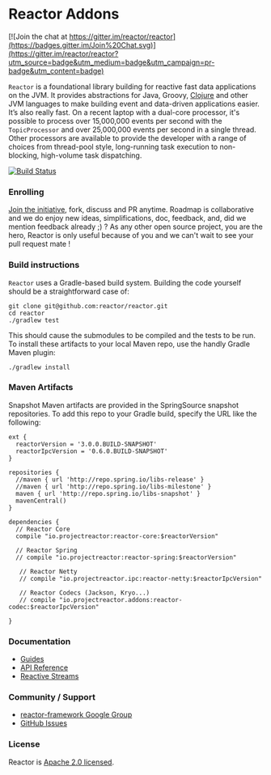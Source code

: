 # Reactor Addons

[![Join the chat at https://gitter.im/reactor/reactor](https://badges.gitter.im/Join%20Chat.svg)](https://gitter.im/reactor/reactor?utm_source=badge&utm_medium=badge&utm_campaign=pr-badge&utm_content=badge)

`Reactor` is a foundational library building for reactive fast data applications on the JVM. It provides abstractions for Java, Groovy, [Clojure](https://github.com/clojurewerkz/meltdown) and other JVM languages to make building event and data-driven applications easier. It’s also really fast. On a recent laptop with a dual-core processor, it's possible to process over 15,000,000 events per second with the `TopicProcessor` and over 25,000,000 events per second in a single thread. Other processors are available to provide the developer with a range of choices from thread-pool style, long-running task execution to non-blocking, high-volume task dispatching.

[![Build Status](https://drone.io/github.com/reactor/reactor-extensions/status.png)](https://drone.io/github.com/reactor/reactor-extensions/latest)

### Enrolling

[Join the initiative](https://support.springsource.com/spring_committer_signup), fork, discuss and PR anytime. Roadmap is collaborative and we do enjoy new ideas, simplifications, doc, feedback, and, did we mention feedback already ;) ? As any other open source project, you are the hero, Reactor is only useful because of you and we can't wait to see your pull request mate !

### Build instructions

`Reactor` uses a Gradle-based build system. Building the code yourself should be a straightforward case of:

    git clone git@github.com:reactor/reactor.git
    cd reactor
    ./gradlew test

This should cause the submodules to be compiled and the tests to be run. To install these artifacts to your local Maven repo, use the handly Gradle Maven plugin:

    ./gradlew install

### Maven Artifacts

Snapshot Maven artifacts are provided in the SpringSource snapshot repositories. To add this repo to your Gradle build, specify the URL like the following:

    ext {
      reactorVersion = '3.0.0.BUILD-SNAPSHOT'
      reactorIpcVersion = '0.6.0.BUILD-SNAPSHOT'
    }

    repositories {
      //maven { url 'http://repo.spring.io/libs-release' }
      //maven { url 'http://repo.spring.io/libs-milestone' }
      maven { url 'http://repo.spring.io/libs-snapshot' }
      mavenCentral()
    }

    dependencies {
      // Reactor Core
      compile "io.projectreactor:reactor-core:$reactorVersion"

      // Reactor Spring
      // compile "io.projectreactor:reactor-spring:$reactorVersion"

       // Reactor Netty
       // compile "io.projectreactor.ipc:reactor-netty:$reactorIpcVersion"

       // Reactor Codecs (Jackson, Kryo...)
       // compile "io.projectreactor.addons:reactor-codec:$reactorIpcVersion"

    }


### Documentation

* [Guides](http://projectreactor.io/docs/)
* [API Reference](http://reactor.github.io/docs/api/)
* [Reactive Streams](http://www.reactive-streams.org/)

### Community / Support

* [reactor-framework Google Group](https://groups.google.com/forum/?#!forum/reactor-framework)
* [GitHub Issues](https://github.com/reactor/reactor/issues)

### License

Reactor is [Apache 2.0 licensed](http://www.apache.org/licenses/LICENSE-2.0.html).
